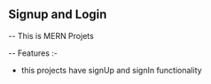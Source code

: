 ## Signup and Login 

-- This is MERN Projets

-- Features :-

- this projects have signUp and signIn functionality